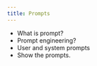 ```yaml
---
title: Prompts
---
```


* What is prompt?
* Prompt engineering?
* User and system prompts
* Show the prompts.
